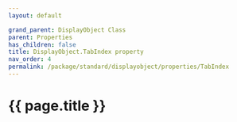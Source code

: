 ```yaml
---
layout: default

grand_parent: DisplayObject Class
parent: Properties
has_children: false
title: DisplayObject.TabIndex property
nav_order: 4
permalink: /package/standard/displayobject/properties/TabIndex
---
```

# {{ page.title }}




